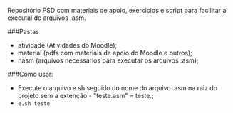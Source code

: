 Repositório PSD com materiais de apoio, exercicios e script para facilitar a executal de arquivos .asm.

###Pastas
  - atividade (Atividades do Moodle);
  - material (pdfs com materiais de apoio do Moodle e outros);
  - nasm (arquivos necessários para executar os arquivos .asm);

###Como usar:
- Execute o arquivo e.sh seguido do nome do arquivo .asm na raiz do projeto sem a extenção - "teste.asm" = teste.;
- `e.sh teste`
